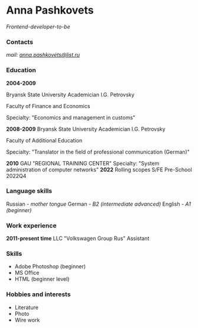 # Anna Pashkovets 
*Frontend-developer-to-be*

### Contacts
*mail: anna.pashkovets@list.ru*

### Education
**2004-2009**

Bryansk State University Academician I.G. Petrovsky


Faculty of Finance and Economics


Specialty: "Economics and management in customs"


**2008-2009**
Bryansk State University Academician I.G. Petrovsky

Faculty of Additional Education

Specialty: "Translator in the field of professional communication (German)"

**2010**
GAU "REGIONAL TRAINING CENTER"
Specialty: "System administration of computer networks"
**2022**
Rolling scopes
S/FE Pre-School 2022Q4

### Language skills
Russian - *mother tongue*
German - *B2 (intermediate advanced)*
English - *A1 (beginner)*

### Work experience
**2011-present time**
LLC "Volkswagen Group Rus"
Assistant

###  Skills
 + Adobe Photoshop (beginner)
 + MS Office
 + HTML (beginner level)
 
###  Hobbies and interests
+ Literature
+ Photo
+ Wire work



